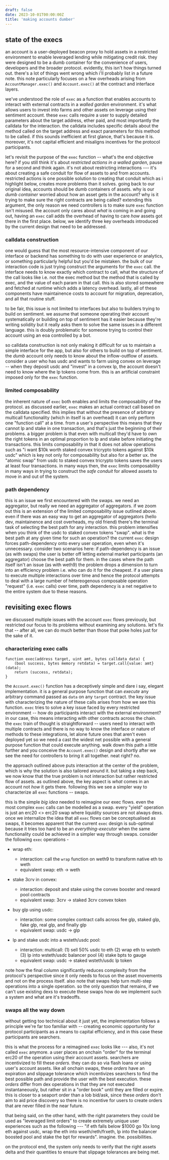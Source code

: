 ```yaml
---
draft: false
date: 2023-10-01T00:00:00Z
title: 'making accounts dumber'
---
```


## state of the execs

an account is a user-deployed beacon proxy to hold assets in a restricted
environment to enable leveraged lending while mitigating credit risk. they were
designed to be a dumb container for the convenience of users, developers and the
broader protocol. evidently, this isn't how things turned out. there's a lot of
things went wrong which i'll probably list in a future note. this note
particularly focuses on a few overheads arising from `AccountManager.exec()` and
`Account.exec()` at the contract and interface layers.

we've understood the role of `exec` as a function that enables accounts to
interact with external contracts in a *walled garden* environment. it's what
allows users to invest into farms and other assets on leverage using their
sentiment account. these `exec` calls require a user to supply detailed
parameters about the target address, ether paid, and most importantly the
calldata for the interaction. the calldata includes specific details about the
method called on the target address and exact parameters for this method to be
called. if this sounds inefficient at first glance, that's because it is.
moreover, it's not capital efficient and misaligns incentives for the protocol
participants.

let's revisit the purpose of the `exec` function -- what's the end objective
here? if you still think it's about *restricted actions in a walled garden*,
pause for a second and think again. it's not about restricting interactions ---
it's about creating a safe conduit for flow of assets to and from accounts.
restricted actions is one possible solution to creating that conduit which as i
highlight below, creates more problems than it solves. going back to our
original idea, accounts should be dumb containers of assets. why is our *dumb
container* worried about how an asset gets in the account? why is it trying to
make sure the right contracts are being called? extending this argument, the
only reason we need controllers is to make sure `exec` function isn't misused.
the account only cares about *what* is coming in and going out, having an `exec`
call adds the overhead of having to care *how* assets got there in the first
place. below, we identify three key overheads introduced by the current design
that need to be addressed.

### calldata construction

one would guess that the most resource-intensive component of our interface or
backend has something to do with user experience or analytics, or something
particularly helpful but you'd be mistaken. the bulk of our interaction code is
just trying construct the arguments for the `exec` call. the interface needs to
know exactly which contract to call, what the structure of the call looks like
i.e. not the exec method but the method that is called by exec, and the value of
each param in that call. this is also stored somewhere and fetched at runtime
which adds a latency overhead. lastly, all of these components have maintainence
costs to account for migration, deprecation, and all that routine stuff.

to be fair, this issue is not limited to interfaces but also to builders trying
to build on sentiment. we assume that someone operating their account
systematically or building on top of sentiment has it easier because they're
writing solidity but it really asks them to solve the same issues in a different
language. this is doubly problematic for someone trying to control their account
using an eoa controlled by a bot.

so calldata construction is not only making it difficult for us to maintain a
simple interface for the app, but also for others to build on top of sentiment.
the *dumb* account only needs to know about the inflow-outflow of assets.
consider a user who has usdc and wants to farm using convex on leverage -- when
they deposit usdc and "invest" in a convex lp, the account doesn't need to know
where the lp tokens come from. this is an artificial constraint imposed only for
the `exec` function.

### limited composability

the inherent nature of `exec` both enables and limits the composability of the
protocol. as discussed earlier, `exec` makes an actual contract call based on
the calldata specified. this implies that without the presence of arbitrary
multicall functionality (which in itself is an overhead) it can only perform one
"function call" at a time. from a user's perspective this means that they cannot
lp and stake in one transaction, and that's just the beginning of their
problems. a bigger problem is that even with multicall they'd have to own the
right tokens in an optimal proportion to lp and stake before initiating the
transactions. this limits composability in that it does not allow operations
such as "i want $10k worth staked convex tricrypto tokens against $10k usdc"
which is key not only for composability but also for a better ux. the "atomic
swap" from usdc to staked convex tricrypto tokens saves the users at least four
transactions. in many ways then, the `exec` limits composability in many ways in
trying to construct the *safe conduit* for allowed assets to move in and out of
the system.

### path dependency

this is an issue we first encountered with the swaps. we need an aggregator, but
really we need an aggregator of aggregators. if we zoom out this is an extension
of the limited composability issue outlined above. even if there was an easy way
to get an aggregator of aggregators (hello dev, maintainence and cost overheads,
my old friend) there's the terminal task of selecting the best path for any
interaction. this problem intensifies when you think of the usdc to staked
convex tokens "swap". what is the best path at any given time for such an
operation? the current `exec` design forces path-dependency onto every user
operation, even when it's unnecessary. consider two scenarios here: if
path-dependency is an issue (as with swaps) the user is better off letting
external market participants (an aggregator) choose the best path for them. in
the cases where the path itself isn't an issue (as with weth9) the problem drops
a dimension to turn into an efficiency problem i.e. who can do it for the
cheapest. if a user plans to execute multiple interactions over time and hence
the protocol attempts to deal with a large number of hetereogenous composable
operation "request" (i.e. `exec` calls) over time, path dependency is a net
negative to the entire system due to these reasons.

## revisiting exec flows

we discussed multiple issues with the account `exec` flows previously, but
restricted our focus to its problems without examining any solutions. let's fix
that -- after all, we can do much better than those that poke holes just for the
sake of it.

### characterizing exec calls

```solidity
function exec(address target, uint amt, bytes calldata data) {
    (bool success, bytes memory retdata) = target.call{value: amt}(data);
    return (success, retdata);
}
```

the `Account.exec()` function has a deceptively simple and dare i say, elegant
implementation. it is a general purpose function that can *execute* any
arbitrary command passed as `data` on any `target` contract. the key issue with
characterizing the nature of these calls arises from how we see this function.
`exec` tries to solve a key issue faced by every restricted environment -- how
do participants interact with the external environment? in our case, this means
interacting with other contracts across the chain. the `exec` train of thought
is straightforward -- users need to interact with multiple contracts and there
is no way to know the interface or nature of methods to these integrations, let
alone future ones that aren't even deployed yet so we need a cast the widest net
possible with a general purpose function that could execute anything. walk down
this path a little further and you conceive the `Account.exec()` design and
shortly after we see the need for controllers to bring it all together. neat
right? no.

the approach outlined above puts interaction at the center of the problem, which
is why the solution is also tailored around it. but taking a step back, we now
know that the true problem is not interaction but rather restricted flow of
assets. as outlined above, the key aspect is *what* comes in an account not
*how* it gets there. following this we see a simpler way to characterize all
`exec` functions -- swaps.

this is the simple *big idea* needed to reimagine our exec flows. even the most
complex `exec` calls can be modelled as a swap. every "yield" operation is just
an erc20 <> erc20 swap where liquidity sources are not always dexs. once we
internalize the idea that all `exec` flows can be conceptualised as swaps, it
becomes apparent that the current `exec` design is sub-optimal because it tries
too hard to be an *everything-executor* when the same functionality could be
achieved in a simpler way through swaps. consider the following `exec`
operations -

* wrap eth:
    * interaction: call the `wrap` function on weth9 to transform native eth to
    weth
    * equivalent swap: eth -> weth

* stake 3crv in convex:
    * interaction: deposit and stake using the convex booster and reward pool
    contracts 
    * equivalent swap: 3crv -> staked 3crv convex token

* buy glp using usdc:
    * interaction: some complex contract calls across fee glp, staked glp, fake
    glp, real glp, and finally glp 
    * equivalent swap: usdc -> glp

* lp and stake usdc into a wsteth/usdc pool:
    * interaction: multicall: (1) sell 50% usdc to eth (2) wrap eth to wsteth
    (3) lp into wsteth/usdc balancer pool (4) stake bpts to gauge 
    * equivalent swap: usdc -> staked wsteth/usdc lp token

note how the final column significantly reduces complexity from the protocol's
perspective since it only needs to focus on the asset movements and not on the
process itself. also note that swaps help turn multi-step operations into a
single operation. so the only question that remains, if we can't use existing
dexs to execute these swaps how do we implement such a system and what are it's
tradeoffs.

### swaps all the way down

without getting too technical about it just yet, the implementation follows a
principle we're far too familiar with -- creating economic opportunity for
protocol participants as a means to capital efficiency, and in this case these
participants are searchers.

this is what the process for a reimagined `exec` looks like --- also, it's not
called `exec` anymore. a user places an onchain "order" for the terminal erc20
of the operation using their account assets. searchers are incentivized to fill
these *orders*. they can do so via flash loans or using user's account assets.
like all onchain swaps, these *orders* have an expiration and slippage tolerance
which incentivizes searchers to find the best possible path and provide the user
with the best execution. these *orders* differ from dex operations in that they
are not executed instantaneously, but rather sit in a "order book" until they
are filled or expire. this is closer to a seaport order than a lob bid/ask,
since these *orders* don't aim to aid price discovery so there is no incentive
for users to create orders that are never filled in the near future.

that being said, on the other hand, with the right parameters they could be used
as "leveraged limit orders" to create extremely unique user experiences such as
the following --- "if eth falls below $1000 go 10x long eth against usdc, wrap
the eth into wseth/reth/frxeth, lp into the balancer boosted pool and stake the
bpt for rewards". imagine. the. possibilities.

on the protocol end, the system only needs to verify that the right assets delta
and their quantities to ensure that slippage tolerances are being met.
